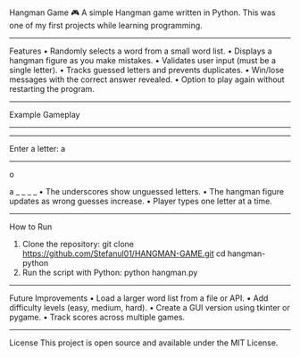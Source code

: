 Hangman Game 🎮
A simple Hangman game written in Python. This was one of my first projects while learning programming.
________________________________________
Features
•	Randomly selects a word from a small word list.
•	Displays a hangman figure as you make mistakes.
•	Validates user input (must be a single letter).
•	Tracks guessed letters and prevents duplicates.
•	Win/lose messages with the correct answer revealed.
•	Option to play again without restarting the program.
________________________________________
Example Gameplay
*************************
   
   
   
_ _ _ _ _

Enter a letter: a
*************************
 o
   
   
a _ _ _ _
•	The underscores show unguessed letters.
•	The hangman figure updates as wrong guesses increase.
•	Player types one letter at a time.
________________________________________
How to Run
1.	Clone the repository:
 	git clone https://github.com/Stefanul01/HANGMAN-GAME.git
cd hangman-python
2.	Run the script with Python:
 	python hangman.py
________________________________________
Future Improvements
•	Load a larger word list from a file or API.
•	Add difficulty levels (easy, medium, hard).
•	Create a GUI version using tkinter or pygame.
•	Track scores across multiple games.
________________________________________
License
This project is open source and available under the MIT License.
